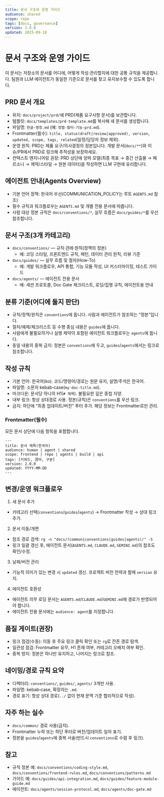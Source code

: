 ```yaml
---
title: 문서 구조와 운영 가이드
audience: shared
scope: repo
tags: [docs, governance]
version: 2.0.0
updated: 2025-09-18
---
```


# 문서 구조와 운영 가이드

이 문서는 저장소의 문서를 어디에, 어떻게 작성·관리할지에 대한 공통 규칙을 제공합니다. 팀원과 LLM 에이전트가 동일한 기준으로 문서를 찾고 유지보수할 수 있도록 합니다.

## PRD 문서 개요
- 위치: `docs/project/prd/`에 PRD(제품 요구사항 문서)를 보관합니다.
- 템플릿: `docs/templates/prd-template.md`를 복사해 새 문서를 생성합니다.
 - 파일명: `한글-명칭.md` (예: `정렬-필터-기능-prd.md`).
- Frontmatter(필수): `title, status(draft|review|approved), version, updated, scope, tags, related`(일정/담당자 정보 제외).
- 운영 원칙: PRD는 제품 요구/의사결정의 정본입니다. 개발 문서(`docs/**`)와 이슈/PR에서 PRD로 링크해 추적성을 보장하세요.
- 컨텍스트 엔지니어링 권장: PRD 상단에 양파 모델(최종 목표 → 중간 산출물 → 페르소나 → 제약/스타일 → 원본 데이터)을 작성하면 LLM 구현에 유리합니다.

## 에이전트 안내(Agents Overview)
- 기본 언어 정책: 한국어 우선(COMMUNICATION_POLICY는 루트 `AGENTS.md` 참조)
- 필수 규칙과 워크플로우는 `AGENTS.md` 및 개별 전용 문서에 따릅니다.
- 사람 대상 정본 규칙은 `docs/conventions/*`, 실무 흐름은 `docs/guides/*`를 우선 참조합니다.

## 문서 구조(3개 카테고리)
- `docs/conventions/` — 규칙·관례·원칙(정책의 정본)
  - 예: 코딩 스타일, 프론트엔드 규칙, 패턴, 데이터 관리 원칙, 리뷰 기준
- `docs/guides/` — 실무 흐름 및 절차(How‑To)
  - 예: 개발 워크플로우, API 통합, 기능 모듈 작성, UI 커스터마이징, 테스트 가이드
- `docs/agents/` — 에이전트 전용 문서
  - 예: 세션 프로토콜, Doc Gate 체크리스트, 로딩/집행 규칙, 에이전트용 안내

## 분류 기준(어디에 둘지 판단)
- 규칙/정책/원칙은 `conventions`에 둡니다. 사람과 에이전트가 참조하는 “정본”입니다.
- 절차/예제/체크리스트 등 수행 중심 내용은 `guides`에 둡니다.
- 사람에게 불필요하거나 실행 제약이 포함된 에이전트 워크플로우는 `agents`에 둡니다.
- 동일 내용의 중복 금지: 정본은 `conventions`에 두고, `guides`/`agents`에서는 링크로 참조합니다.

## 작성 규칙
- 기본 언어: 한국어(ko). 코드/명령어/경로는 원문 유지, 설명/주석은 한국어.
- 파일명: 소문자 kebab‑case(`my-doc-title.md`).
- 마크다운: 문서당 하나의 H1(`# 제목`). 불필요한 깊은 중첩 지양.
- 내부 링크: 항상 상대경로 사용. 정본(규칙)은 `conventions`를 우선 링크.
- 금지: 하단에 “최종 업데이트/버전” 푸터 추가. 해당 정보는 Frontmatter로만 관리.

### Frontmatter(필수)
모든 문서 상단에 다음 항목을 포함합니다.
```
---
title: 문서 제목(한국어)
audience: human | agent | shared
scope: frontend | repo | agents | build | api
tags: [키워드, 콤마, 구분]
version: 2.0.0
updated: YYYY-MM-DD
---
```

## 변경/운영 워크플로우
1) 새 문서 추가
- 카테고리 선택(`conventions`/`guides`/`agents`) → Frontmatter 작성 → 상대 링크 추가.

2) 문서 이동/개편
- 참조 경로 검색: `rg -n "docs/(common|conventions|guides|agents)/" -S`
- 링크 일괄 갱신 후, 에이전트 문서(`AGENTS.md`, `CLAUDE.md`, `GEMINI.md`)의 참조도 확인/수정.

3) 날짜/버전 관리
- 기능적 의미가 있는 변경 시 `updated` 갱신. 프로젝트 버전 전략과 함께 `version` 유지.

4) 에이전트 호환성
- 에이전트 의무 로딩 문서는 `AGENTS.md`/`CLAUDE.md`/`GEMINI.md`에 경로가 반영되어야 합니다.
- 에이전트 전용 문서에는 `audience: agent`를 지정합니다.

## 품질 게이트(권장)
- 링크 점검(수동): 이동 후 주요 링크 클릭 확인 또는 `rg`로 잔존 경로 탐색.
- 일관성 점검: Frontmatter 유무, H1 존재 여부, 카테고리 오배치 여부 확인.
- 중복 방지: 정본은 하나만 유지하고, 나머지는 링크로 참조.

## 네이밍/경로 규칙 요약
- 디렉터리: `conventions/`, `guides/`, `agents/` 3개만 사용.
- 파일명: kebab‑case, 확장자는 `.md`.
- 경로 표기: 항상 상대 경로(`../` 없이 현재 문맥 기준 합리적으로 작성).

## 자주 하는 실수
- `docs/common/` 경로 사용(금지).
- Frontmatter 누락 또는 하단 푸터로 버전/업데이트 일자 표기.
- 정본을 `guides`/`agents`에 중복 서술(반드시 `conventions`로 수렴 후 링크).

## 참고
- 규칙 정본 예: `docs/conventions/coding-style.md`, `docs/conventions/frontend-rules.md`, `docs/conventions/patterns.md`
- 가이드 예: `docs/guides/api-integration.md`, `docs/guides/feature-module-guide.md`
- 에이전트: `docs/agents/session-protocol.md`, `docs/agents/doc-gate.md`

